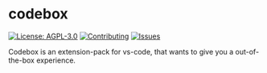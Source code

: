 # codebox

[![License: AGPL-3.0](https://img.shields.io/badge/License-AGPL%203.0-green.svg)](https://www.gnu.org/licenses/agpl-3.0) [![Contributing](https://img.shields.io/badge/Contributing-Start-blue.svg)](https://github.com/jak2k/codebox)
[![Issues](https://img.shields.io/badge/Issues-Github-red.svg)](https://github.com/jak2k/codebox/issues)

Codebox is an extension-pack for vs-code, that wants to give you a out-of-the-box experience.
